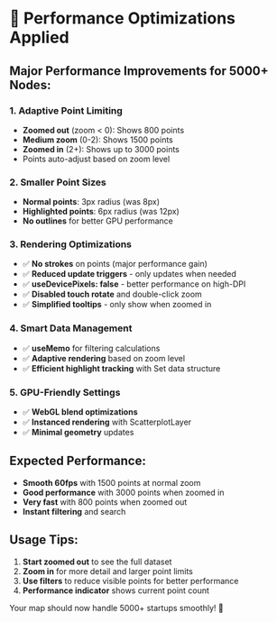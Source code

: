 # 🚀 Performance Optimizations Applied

## Major Performance Improvements for 5000+ Nodes:

### 1. **Adaptive Point Limiting**
- **Zoomed out** (zoom < 0): Shows 800 points
- **Medium zoom** (0-2): Shows 1500 points  
- **Zoomed in** (2+): Shows up to 3000 points
- Points auto-adjust based on zoom level

### 2. **Smaller Point Sizes**
- **Normal points**: 3px radius (was 8px)
- **Highlighted points**: 6px radius (was 12px)
- **No outlines** for better GPU performance

### 3. **Rendering Optimizations**
- ✅ **No strokes** on points (major performance gain)
- ✅ **Reduced update triggers** - only updates when needed
- ✅ **useDevicePixels: false** - better performance on high-DPI
- ✅ **Disabled touch rotate** and double-click zoom
- ✅ **Simplified tooltips** - only show when zoomed in

### 4. **Smart Data Management**
- ✅ **useMemo** for filtering calculations
- ✅ **Adaptive rendering** based on zoom level
- ✅ **Efficient highlight tracking** with Set data structure

### 5. **GPU-Friendly Settings**
- ✅ **WebGL blend optimizations**
- ✅ **Instanced rendering** with ScatterplotLayer
- ✅ **Minimal geometry** updates

## Expected Performance:
- **Smooth 60fps** with 1500 points at normal zoom
- **Good performance** with 3000 points when zoomed in
- **Very fast** with 800 points when zoomed out
- **Instant filtering** and search

## Usage Tips:
1. **Start zoomed out** to see the full dataset
2. **Zoom in** for more detail and larger point limits
3. **Use filters** to reduce visible points for better performance
4. **Performance indicator** shows current point count

Your map should now handle 5000+ startups smoothly! 🎯